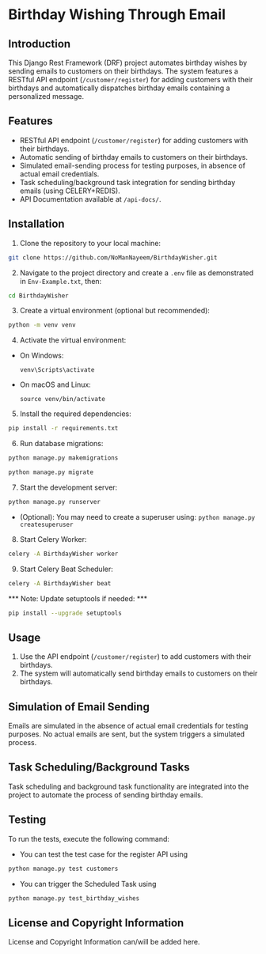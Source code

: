 # Birthday Wishing Through Email

## Introduction
This Django Rest Framework (DRF) project automates birthday wishes by sending emails to customers on their birthdays. The system features a RESTful API endpoint (`/customer/register`) for adding customers with their birthdays and automatically dispatches birthday emails containing a personalized message.

## Features
- RESTful API endpoint (`/customer/register`) for adding customers with their birthdays.
- Automatic sending of birthday emails to customers on their birthdays.
- Simulated email-sending process for testing purposes, in absence of actual email credentials.
- Task scheduling/background task integration for sending birthday emails (using CELERY+REDIS).
- API Documentation available at `/api-docs/`.

## Installation
1. Clone the repository to your local machine:
```bash
git clone https://github.com/NoManNayeem/BirthdayWisher.git
```


2. Navigate to the project directory and create a `.env` file as demonstrated in `Env-Example.txt`, then:
```bash
cd BirthdayWisher
```


3. Create a virtual environment (optional but recommended):
```bash
python -m venv venv
```

4. Activate the virtual environment:
- On Windows:
  ```
  venv\Scripts\activate
  ```
- On macOS and Linux:
  ```
  source venv/bin/activate
  ```

5. Install the required dependencies:
```bash
pip install -r requirements.txt
```


6. Run database migrations:
```bash
python manage.py makemigrations
```
```bash
python manage.py migrate
```


7. Start the development server:
```bash
python manage.py runserver
```

- (Optional): You may need to create a superuser using: `python manage.py createsuperuser`

8. Start Celery Worker:
```bash
celery -A BirthdayWisher worker
```
9. Start Celery Beat Scheduler:
```bash
celery -A BirthdayWisher beat
```


*** Note: Update setuptools if needed: ***

```bash
pip install --upgrade setuptools
```


## Usage
1. Use the API endpoint (`/customer/register`) to add customers with their birthdays.
2. The system will automatically send birthday emails to customers on their birthdays.

## Simulation of Email Sending
Emails are simulated in the absence of actual email credentials for testing purposes. No actual emails are sent, but the system triggers a simulated process.



## Task Scheduling/Background Tasks
Task scheduling and background task functionality are integrated into the project to automate the process of sending birthday emails.


## Testing
To run the tests, execute the following command:

- You can test the test case for the register API using 
```bash
python manage.py test customers
```
- You can trigger the Scheduled Task using 

```bash
python manage.py test_birthday_wishes
```

## License and Copyright Information

License and Copyright Information can/will be added here.